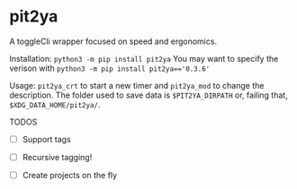 # pit2ya

A toggleCli wrapper focused on speed and ergonomics.

Installation: `python3 -m pip install pit2ya`
You may want to specify the verison with `python3 -m pip install pit2ya=='0.3.6'`

Usage: `pit2ya_crt` to start a new timer and `pit2ya_mod` to change the description.
The folder used to save data is `$PIT2YA_DIRPATH` or, failing that, `$XDG_DATA_HOME/pit2ya/`.

TODOS

- [ ] Support tags
- [ ] Recursive tagging!
- [ ] Create projects on the fly


